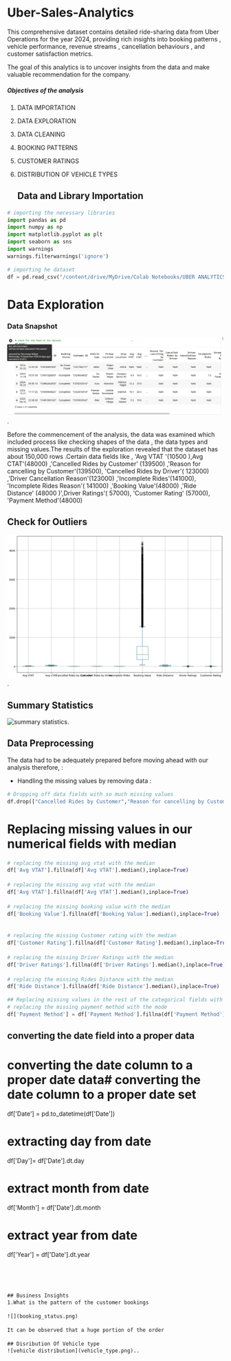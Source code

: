 # Uber-Sales-Analytics
This comprehensive dataset contains detailed ride-sharing data from Uber Operations for the year 2024, providing rich insights into booking patterns , vehicle performance, revenue streams , cancellation behaviours , and customer satisfaction metrics.

The goal of this analytics is to uncover insights from the data and make valuable recommendation for the company.

##### Objectives of the analysis
1. DATA IMPORTATION
2. DATA EXPLORATION
3. DATA CLEANING
4. BOOKING PATTERNS
5. CUSTOMER RATINGS
6. DISTRIBUTION OF VEHICLE TYPES


   ## Data and Library Importation
 ```python
# importing the necessary libraries
import pandas as pd
import numpy as np
import matplotlib.pyplot as plt
import seaborn as sns
import warnings
warnings.filterwarnings('ignore')
```

```python
# importing he dataset
df = pd.read_csv("/content/drive/MyDrive/Colab Notebooks/UBER ANALYTICS/ncr_ride_bookings.csv")
```



# Data Exploration
### Data Snapshot
![Data_head](Data_head.png).


Before the commencement of the analysis, the data was examined which included process like checking shapes of the data , the data types and missing values.The results of the exploration revealed that the dataset has about 150,000 rows .Certain data fields like , 'Avg VTAT	'(10500 ),Avg CTAT'(48000) ,'Cancelled Rides by Customer'	(139500)  ,'Reason for cancelling by Customer'(139500), 'Cancelled Rides by Driver'(	123000) ,'Driver Cancellation Reason'(123000) ,'Incomplete Rides'(141000), 'Incomplete Rides Reason'(	141000) ,'Booking Value'(48000) ,'Ride Distance'	(48000 )',Driver Ratings'( 57000), 'Customer Rating'	(57000), 'Payment Method'(48000)

## Check for Outliers
![boxplot](boxplot.png).


## Summary Statistics
![summary statistics](summary_statistics.png).








## Data Preprocessing
The data had to be adequately prepared before moving ahead with our analysis therefore, :
* Handling the missing values by removing data :
``` python
# Dropping off data fields with so much missing values
df.drop(["Cancelled Rides by Customer","Reason for cancelling by Customer","Cancelled Rides by Driver","Driver Cancellation Reason","Incomplete Rides","Incomplete Rides Reason"],axis=1,inplace=True)
``` 



# Replacing missing values in our numerical fields with median 
```python
# replacing the missing avg vtat with the median
df['Avg VTAT'].fillna(df['Avg VTAT'].median(),inplace=True)

# replacing the missing avg vtat with the median
df['Avg VTAT'].fillna(df['Avg VTAT'].median(),inplace=True)

# replacing the missing booking value with the median
df['Booking Value'].fillna(df['Booking Value'].median(),inplace=True)


# replacing the missing Customer rating with the median
df['Customer Rating'].fillna(df['Customer Rating'].median(),inplace=True)

# replacing the missing Driver Ratings with the median
df['Driver Ratings'].fillna(df['Driver Ratings'].median(),inplace=True)

# replacing the missing Rides Distance with the median
df['Ride Distance'].fillna(df['Ride Distance'].median(),inplace=True)
```
```python
## Replacing missing values in the rest of the categorical fields with mode
# replacing the missing payment method with the mode
df['Payment Method'] = df['Payment Method'].fillna(df['Payment Method'].mode()[0])
```

## converting the date field into a proper data 
# converting the date column to a proper date data# converting the date column to a proper date set
df['Date'] = pd.to_datetime(df['Date'])

# extracting day from date
df['Day']= df['Date'].dt.day
# extract month from date
df['Month'] = df['Date'].dt.month
# extract year from date
df['Year'] = df['Date'].dt.year
```




## Business Insights
1.What is the pattern of the customer bookings

![](booking_status.png)

It can be observed that a huge portion of the order

## Disribution Of Vehicle type
![vehicle distribution](vehicle_type.png)..






